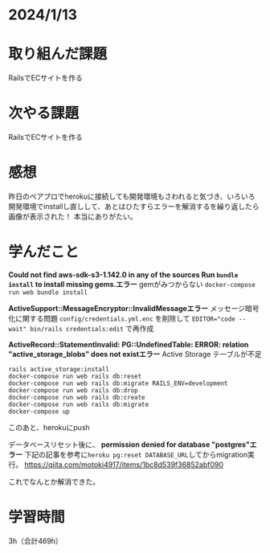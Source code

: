 # 2024/1/13
# 取り組んだ課題
RailsでECサイトを作る

# 次やる課題
RailsでECサイトを作る

# 感想
昨日のペアプロでherokuに接続しても開発環境もさわれると気づき、いろいろ開発環境でinstallし直しして、あとはひたすらエラーを解消するを繰り返したら画像が表示された！
本当にありがたい。

# 学んだこと

**Could not find aws-sdk-s3-1.142.0 in any of the sources
Run `bundle install` to install missing gems.エラー**
gemがみつからない
`docker-compose run web bundle install`

**ActiveSupport::MessageEncryptor::InvalidMessageエラー**
メッセージ暗号化に関する問題
`config/credentials.yml.enc` を削除して `EDITOR="code --wait" bin/rails credentials:edit` で再作成

**ActiveRecord::StatementInvalid: PG::UndefinedTable: ERROR:  relation "active_storage_blobs" does not existエラー**
Active Storage テーブルが不足

```
rails active_storage:install
docker-compose run web rails db:reset
docker-compose run web rails db:migrate RAILS_ENV=development
docker-compose run web rails db:drop
docker-compose run web rails db:create
docker-compose run web rails db:migrate
docker-compose up
```
このあと、herokuにpush

データベースリセット後に、
**permission denied for database "postgres"エラー**
下記の記事を参考に`heroku pg:reset DATABASE_URL`してからmigration実行。
https://qiita.com/motoki4917/items/1bc8d539f36852abf090

これでなんとか解消できた。

# 学習時間
3h（合計469h）
